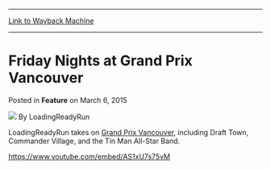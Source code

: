 
---
[Link to Wayback Machine](https://web.archive.org/web/20150308115903/http://magic.wizards.com/en/articles/archive/feature/friday-nights-grand-prix-vancouver-2015-03-06)

[_metadata_:author]:- "LoadingReadyRun"
[_metadata_:description]:- "LoadingReadyRun goes mono-decent at Grand Prix Vancouver"
[_metadata_:generator]:- "Drupal 7 (http://drupal.org)"
[_metadata_:publish_date]:- "2015-03-06"
[_metadata_:title]:- "Friday Nights at Grand Prix Vancouver"
[_metadata_:wayback_capture_timestamp]:- "2015-03-08 11:59:03+00:00"
[_metadata_:wayback_raw_url]:- "https://web.archive.org/web/20150308115903id_/http://magic.wizards.com/en/articles/archive/feature/friday-nights-grand-prix-vancouver-2015-03-06"
[_metadata_:wayback_url]:- "http://magic.wizards.com/en/articles/archive/feature/friday-nights-grand-prix-vancouver-2015-03-06"
---


Friday Nights at Grand Prix Vancouver
=====================================



 Posted in **Feature**
 on March 6, 2015 






![](https://media.magic.wizards.com/styles/auth_small/public/images/person/lrrbiopic.png)
By LoadingReadyRun










LoadingReadyRun takes on [Grand Prix Vancouver](http://magic.wizards.com/en/events/coverage/gpvan15), including Draft Town, Commander Village, and the Tin Man All-Star Band.


<https://www.youtube.com/embed/AS1xU7s75vM>







